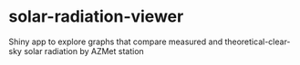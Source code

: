 # solar-radiation-viewer
Shiny app to explore graphs that compare measured and theoretical-clear-sky solar radiation by AZMet station
